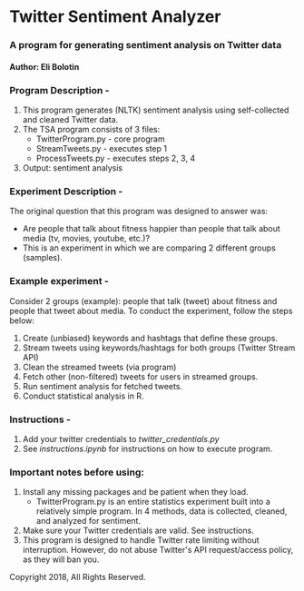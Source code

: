 # Twitter Sentiment Analyzer
### A program for generating sentiment analysis on Twitter data
#### Author: Eli Bolotin

### Program Description -

1. This program generates (NLTK) sentiment analysis using self-collected and cleaned Twitter data.
2. The TSA program consists of 3 files:
	* TwitterProgram.py - core program
	* StreamTweets.py - executes step 1 
	* ProcessTweets.py - executes steps 2, 3, 4
3. Output: sentiment analysis

### Experiment Description -

The original question that this program was designed to answer was:
* Are people that talk about fitness happier than people that talk about media (tv, movies, youtube, etc.)?
* This is an experiment in which we are comparing 2 different groups (samples).

### Example experiment -

Consider 2 groups (example): people that talk (tweet) about fitness and people that tweet about media. To conduct the experiment, follow the steps below:

1. Create (unbiased) keywords and hashtags that define these groups. 
2. Stream tweets using keywords/hashtags for both groups (Twitter Stream API)
3. Clean the streamed tweets (via program)
4. Fetch other (non-filtered) tweets for users in streamed groups.
5. Run sentiment analysis for fetched tweets.
6. Conduct statistical analysis in R.

### Instructions -

1. Add your twitter credentials to *twitter_credentials.py*
2. See *instructions.ipynb* for instructions on how to execute program.

### Important notes before using:

1. Install any missing packages and be patient when they load.
	- TwitterProgram.py is an entire statistics experiment built into a relatively simple program. In 4 methods, data is collected, cleaned, and analyzed for sentiment.
2. Make sure your Twitter credentials are valid. See instructions.
3. This program is designed to handle Twitter rate limiting without interruption. However, do not abuse Twitter's API request/access policy, as they will ban you.

Copyright 2018, All Rights Reserved.